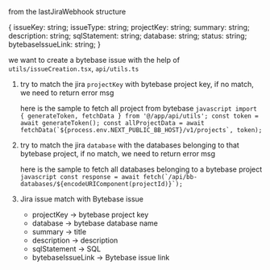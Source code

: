 from the lastJiraWebhook structure

{
    issueKey: string;
    issueType: string;
    projectKey: string;
    summary: string;
    description: string;
    sqlStatement: string;
    database: string;
    status: string;
    bytebaseIssueLink: string;
} 

we want to create a bytebase issue with the help of `utils/issueCreation.tsx`, `api/utils.ts`

1. try to match the jira `projectKey` with bytebase project key, if no match, we need to return error msg

    here is the sample to fetch all project from bytebase
        ```javascript
        import { generateToken, fetchData } from '@/app/api/utils';
        const token = await generateToken();
        const allProjectData = await fetchData(`${process.env.NEXT_PUBLIC_BB_HOST}/v1/projects`, token);
        ```
1. try to match the jira `database` with the databases belonging to that bytebase project, if no match, we need to return error msg

    here is the sample to fetch all databases belonging to a bytebase project
        ```javascript
        const response = await fetch(`/api/bb-databases/${encodeURIComponent(projectId)}`);
        ```

1. Jira issue match with Bytebase issue
    - projectKey -> bytebase project key
    - database -> bytebase database name
    - summary -> title
    - description -> description
    - sqlStatement -> SQL
    - bytebaseIssueLink -> Bytebase issue link